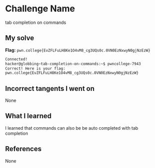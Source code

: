 # Challenge Name
tab completion on commands

## My solve
**Flag:** `pwn.college{EvZFLFuLH8Ke1O4vM8_cg3UQs0c.0VN0EzNxwyN0gjNzEzW}`

```bash
Connected!
hacker@globbing~tab-completion-on-commands:~$ pwncollege-7943
Correct! Here is your flag:
pwn.college{EvZFLFuLH8Ke1O4vM8_cg3UQs0c.0VN0EzNxwyN0gjNzEzW}
```
## Incorrect tangents I went on
None

## What I learned
I learned that commands can also be be auto completed with tab completion

## References 
None
